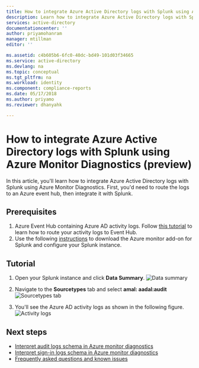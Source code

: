 ```yaml
---
title: How to integrate Azure Active Directory logs with Splunk using Azure Monitor Diagnostics (preview)  | Microsoft Docs
description: Learn how to integrate Azure Active Directory logs with Splunk using Azure Monitor Diagnostics (preview)
services: active-directory
documentationcenter: ''
author: priyamohanram
manager: mtillman
editor: ''

ms.assetid: c4b605b6-6fc0-40dc-bd49-101d03f34665
ms.service: active-directory
ms.devlang: na
ms.topic: conceptual
ms.tgt_pltfrm: na
ms.workload: identity
ms.component: compliance-reports
ms.date: 05/17/2018
ms.author: priyamo
ms.reviewer: dhanyahk

---
```


# How to integrate Azure Active Directory logs with Splunk using Azure Monitor Diagnostics (preview)

In this article, you'll learn how to integrate Azure Active Directory logs with Splunk using Azure Monitor Diagnostics. First, you'd need to route the logs to an Azure event hub, then integrate it with Splunk.

## Prerequisites

1. Azure Event Hub containing Azure AD activity logs. Follow [this tutorial](active-directory-reporting-azure-monitor-diagnostics-azure-event-hub.md) to learn how to route your activity logs to Event Hub. 
2. Use the following [instructions](https://github.com/Microsoft/AzureMonitorAddonForSplunk) to download the Azure monitor add-on for Splunk and configure your Splunk instance.

## Tutorial 

1. Open your Splunk instance and click **Data Summary**.
    ![Data summary](./media/active-directory-reporting-azure-monitor-diagnostics-splunk-integration/DataSummary.png "Data summary")

2. Navigate to the **Sourcetypes** tab and select **amal: aadal:audit**
    ![Sourcetypes tab](./media/active-directory-reporting-azure-monitor-diagnostics-splunk-integration/sourcetypeaadal.png "Sourcetypes tab")

3. You'll see the Azure AD activity logs as shown in the following figure.
    ![Activity logs](./media/active-directory-reporting-azure-monitor-diagnostics-splunk-integration/activitylogs.png "Activity Logs")

## Next steps

* [Interpret audit logs schema in Azure monitor diagnostics](active-directory-reporting-azure-monitor-diagnostics-audit-log-schema.md)
* [Interpret sign-in logs schema in Azure monitor diagnostics](active-directory-reporting-azure-monitor-diagnostics-sign-in-log-schema.md)
* [Frequently asked questions and known issues](active-directory-reporting-faq.md#frequently-asked-questions-about-azure-active-directory-logs-in-azure-nonitor-diagnostics)